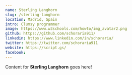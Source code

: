 ```yaml
---
name: Sterling Langhorn
slug: /sterling-langhorn
location: Madrid, Spain
intro: Clumsy programmer
image: https://www.w3schools.com/howto/img_avatar2.png
github: https://github.com/schoraria911/
linkedin: https://www.linkedin.com/in/schoraria/
twitter: https://twitter.com/schoraria911
website: https://script.gs/
facebook: 
---
```

Content for **Sterling Langhorn** goes here!